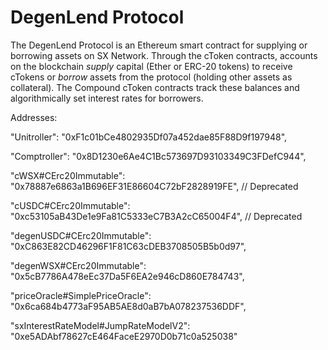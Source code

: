 DegenLend Protocol
=================

The DegenLend Protocol is an Ethereum smart contract for supplying or borrowing assets on SX Network. Through the cToken contracts, accounts on the blockchain *supply* capital (Ether or ERC-20 tokens) to receive cTokens or *borrow* assets from the protocol (holding other assets as collateral). The Compound cToken contracts track these balances and algorithmically set interest rates for borrowers.

Addresses:

  "Unitroller": "0xF1c01bCe4802935Df07a452dae85F88D9f197948",

  "Comptroller": "0x8D1230e6Ae4C1Bc573697D93103349C3FDefC944",

  "cWSX#CErc20Immutable": "0x78887e6863a1B696EF31E86604C72bF2828919FE",  // Deprecated

  "cUSDC#CErc20Immutable": "0xc53105aB43De1e9Fa81C5333eC7B3A2cC65004F4", // Deprecated

  "degenUSDC#CErc20Immutable": "0xC863E82CD46296F1F81C63cDEB3708505B5b0d97",

  "degenWSX#CErc20Immutable": "0x5cB7786A478eEc37Da5F6EA2e946cD860E784743",

  "priceOracle#SimplePriceOracle": "0x6ca684b4773aF95AB5AE8d0aB7bA078237536DDF",

  "sxInterestRateModel#JumpRateModelV2": "0xe5ADAbf78627cE464FaceE2970D0b71c0a525038"